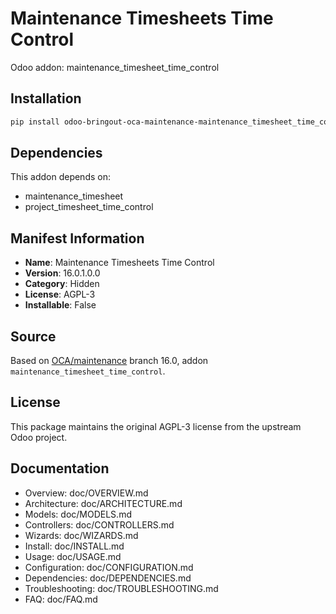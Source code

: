 # Maintenance Timesheets Time Control

Odoo addon: maintenance_timesheet_time_control

## Installation

```bash
pip install odoo-bringout-oca-maintenance-maintenance_timesheet_time_control
```

## Dependencies

This addon depends on:
- maintenance_timesheet
- project_timesheet_time_control

## Manifest Information

- **Name**: Maintenance Timesheets Time Control
- **Version**: 16.0.1.0.0
- **Category**: Hidden
- **License**: AGPL-3
- **Installable**: False

## Source

Based on [OCA/maintenance](https://github.com/OCA/maintenance) branch 16.0, addon `maintenance_timesheet_time_control`.

## License

This package maintains the original AGPL-3 license from the upstream Odoo project.

## Documentation

- Overview: doc/OVERVIEW.md
- Architecture: doc/ARCHITECTURE.md
- Models: doc/MODELS.md
- Controllers: doc/CONTROLLERS.md
- Wizards: doc/WIZARDS.md
- Install: doc/INSTALL.md
- Usage: doc/USAGE.md
- Configuration: doc/CONFIGURATION.md
- Dependencies: doc/DEPENDENCIES.md
- Troubleshooting: doc/TROUBLESHOOTING.md
- FAQ: doc/FAQ.md
